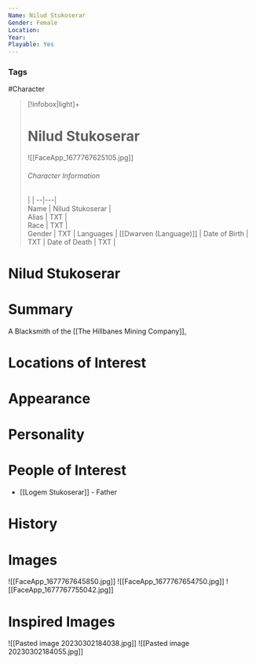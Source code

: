 ```yaml
---
Name: Nilud Stukoserar  
Gender: Female
Location: 
Year: 
Playable: Yes
---
```


### Tags
#Character 

> [!infobox|light]+  
> # Nilud Stukoserar  
> ![[FaceApp_1677767625105.jpg]]
> ###### Character Information
>  |   |
> --|---|  
> Name | Nilud Stukoserar |  
> Alias | TXT |  
> Race | TXT |  
> Gender | TXT |
> Languages | [[Dwarven (Language)]] |
> Date of Birth | TXT |
> Date of Death | TXT |

# Nilud Stukoserar

# Summary
A Blacksmith of the [[The Hillbanes Mining Company]],

# Locations of Interest

# Appearance

# Personality

# People of Interest
- [[Logem Stukoserar]] - Father

# History

# Images
![[FaceApp_1677767645850.jpg]]
![[FaceApp_1677767654750.jpg]]
![[FaceApp_1677767755042.jpg]]

# Inspired Images
![[Pasted image 20230302184038.jpg]]
![[Pasted image 20230302184055.jpg]]
